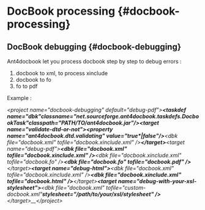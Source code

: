# DocBook processing {#docbook-processing}

## DocBook debugging {#docbook-debugging}

Ant4docbook let you process docbook step by step to debug errors :

1.  docbook to xml, to process xinclude
2.  docbook to fo
3.  fo to pdf

Example :

_&lt;project name="docbook-debugging" default="debug-pdf"&gt;__<taskdef name="dbk"__classname="net.sourceforge.ant4docbook.taskdefs.DocbookTask"__classpath="PATH/TO/ant4docbook.jar"/>__&lt;target name="validate-dtd-or-not"&gt;__&lt;property name="ant4docbook.dtd.validating" value="true*|false"/&gt;__&lt;dbk file="docbook.xml" tofile="docbook.xinclude.xml" /&gt;__&lt;/target&gt;__&lt;target name="debug-pdf"&gt;__&lt;dbk file="docbook.xml" tofile="docbook.xinclude.xml" /&gt;__&lt;dbk file="docbook.xinclude.xml" tofile="docbook.fo" /&gt;__&lt;dbk file="docbook.fo" tofile="docbook.pdf" /&gt;__&lt;/target&gt;__&lt;target name="debug-html"&gt;__&lt;dbk file="docbook.xml" tofile="docbook.xinclude.xml" /&gt;__&lt;dbk file="docbook.xinclude.xml" tofile="docbook.html" /&gt;__&lt;/target&gt;__&lt;target name="debug-with-your-xsl-stylesheet"&gt;__<dbk file="docbook.xml" tofile="custom-docbook.xml"__stylesheet="/path/to/your/xsl/stylesheet" />__&lt;/target&gt;__&lt;/project&gt;_